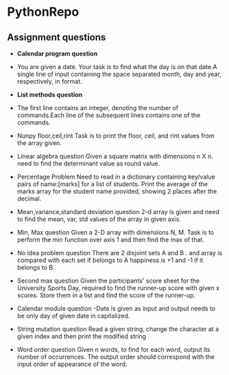 # PythonRepo

## Assignment questions ##
 
- **Calendar program question**
 
-   You are given a date. Your task is to find what the day is on that date.A single line of input containing the space separated month, day and year, respectively, in format.

- **List methods question**

- The first line contains an integer, denoting the number of commands.Each line of the subsequent lines contains one of the commands.
- Nunpy floor,ceil,rint
  Task is to print the floor, ceil, and rint values from the array given.
- Linear algebra question
  Given a square matrix with dimensions n X n. need to find the determinant value as round value.
- Percentage Problem
  Need to read in a dictionary containing key/value pairs of name:[marks] for a list of students. Print the average of the marks array for the student name provided, showing 2 places after the decimal.
- Mean,variance,standard deviation question
  2-d array is given and need to find the mean, var, std values of the array in given axis.
- Min, Max question
  Given a 2-D array with dimensions N, M. Task is to perform the min function over axis 1 and then find the max of that.
- No idea problem question
  There are 2 disjoint sets A and B . and array is compared with each set if belongs to A happiness is +1 and -1 if it belongs to B.
- Second max question
  Given the participants' score sheet for the University Sports Day, required to find the runner-up score with given x scores. Store them in a list and find the score of the runner-up.
- Calendar module question
 -Date is given as input and output needs to be only day of given date in capitalized.

- String mutation question
  Read a given string, change the character at a given index and then print the modified string
- Word order question
  Given n words, to find for each word, output its number of occurrences. The output order should correspond with the input order of appearance of the word.
